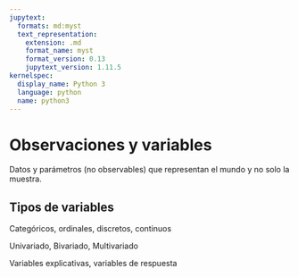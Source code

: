 ```yaml
---
jupytext:
  formats: md:myst
  text_representation:
    extension: .md
    format_name: myst
    format_version: 0.13
    jupytext_version: 1.11.5
kernelspec:
  display_name: Python 3
  language: python
  name: python3
---
```


# Observaciones y variables

Datos y parámetros (no observables) que representan el mundo y no solo la muestra.




## Tipos de variables

Categóricos, ordinales, discretos, continuos

Univariado, Bivariado, Multivariado

Variables explicativas, variables de respuesta

